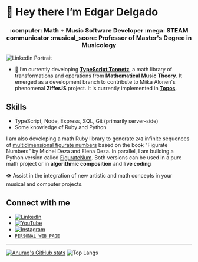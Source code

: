 # 👋 Hey there I’m **Edgar Delgado**  
<h3 align="center"">:computer: Math + Music Software Developer :mega: STEAM communicator  :musical_score: Professor of Master's Degree in Musicology </h3>

![LinkedIn Portrait](https://github.com/user-attachments/assets/a3e61dc6-083e-4982-8767-b74a36d2da78)


- :ear_of_rice: I’m currently developing [**TypeScript Tonnetz**](https://www.npmjs.com/package/ts-tonnetz), a math library of transformations and operations from **Mathematical Music Theory**. It emerged as a development branch to contribute to Miika Alonen's phenomenal **ZifferJS** project. It is currently implemented in [**Topos**](https://topos.live/).

## Skills
- TypeScript, Node, Express, SQL, Git (primarily server-side)
- Some knowledge of Ruby and Python

I am also developing a math Ruby library to generate `241` infinite sequences of [multidimensional figurate numbers](https://rubygems.org/gems/figurate_numbers) based on the book "Figurate Numbers" by Michel Deza and Elena Deza. In parallel, I am building a Python version called [FigurateNum](https://pypi.org/project/figuratenum/). Both versions can be used in a pure math project or in **algorithmic composition** and **live coding**

:eye: Assist in the integration of new artistic and math concepts in your musical and computer projects. 

## Connect with me

- [![LinkedIn](https://img.shields.io/badge/LinkedIn-edgar_amando_delgado_vega-0077B5?style=for-the-badge&logo=linkedin&logoColor=white&labelColor=101010)](https://www.linkedin.com/in/edgararmandodelgadovega) <br>
- [![YouTube](https://img.shields.io/badge/YouTube-@edelvemusic-FF0000?style=for-the-badge&logo=youtube&logoColor=white&labelColor=101010)](https://www.youtube.com/@edelvemusic) <br>
- [![Instagram](https://img.shields.io/badge/Instagram-@edgardelgadovega-E4405?style=for-the-badge&logo=instagram&logoColor=white&labelColor=101010)](https://www.instagram.com/edgardelgadovega/) <br>
- [`PERSONAL WEB PAGE`](https://edelveart.github.io/)

*******************

[![Anurag's GitHub stats](https://github-readme-stats.vercel.app/api?username=edelveart&show=prs_merged&show_icons=true&theme=github_dark_dimmed)](https://github.com/edelveart/github-readme-stats)
![Top Langs](https://github-readme-stats.vercel.app/api/top-langs/?username=edelveart&layout=compact)

<!--PS: I am not a mathematician or a programmer, so the code and ideas that you can find here are mostly my best effort at abstraction.-->



